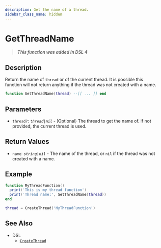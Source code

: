```yaml
---
description: Get the name of a thread.
sidebar_class_name: hidden
---
```


# GetThreadName

> **_This function was added in DSL 4_**

## Description

Return the name of `thread` or of the current thread. It is possible this function will not return anything if the thread was not created with a name.

```lua
function GetThreadName(thread) --[[ ... ]] end
```

## Parameters

- `thread?`: _`thread|nil`_ - (Optional) The thread to get the name of. If not provided, the current thread is used.

## Return Values

- `name`: _`string|nil`_ - The name of the thread, or `nil` if the thread was not created with a name.

## Example

```lua
function MyThreadFunction()
  print('This is my thread function')
  print('Thread name:', GetThreadName(thread))
end

thread = CreateThread('MyThreadFunction')
```

## See Also

- DSL
  - [`CreateThread`](./CreateThread)
